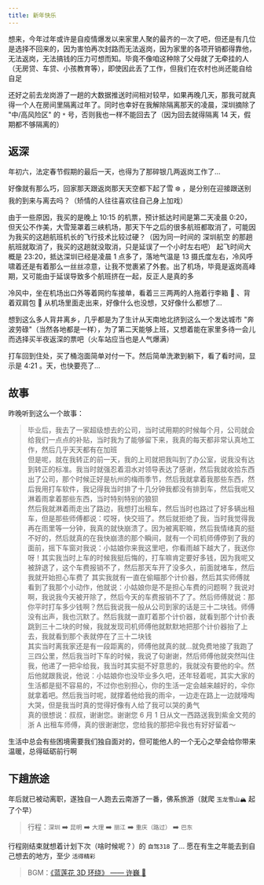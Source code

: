 ```yaml
---
title: 新年快乐
---
```


想来，今年过年或许是自疫情爆发以来家里人聚的最齐的一次了吧，但还是有几位是选择不回来的，因为害怕再次封路而无法返岗，因为家里的各项开销都得靠他，无法返岗，无法搞钱的压力可想而知。毕竟不像咱这种除了父母就了无牵挂的人（无房贷、车贷、小孩教育等），即使因此丢了工作，但我们在农村也尚还能自给自足

还好之前去龙岗游了一趟的大数据推送时间相对较早，如果再晚几天，那我可就真得一个人在房间里隔离过年了。同时也幸好在我解除隔离那天的凌晨，深圳摘除了 "中/高风险区" 的 `*` 号，否则我也一样不能回去了（因为回去就得隔离 14 天，假期都不够隔离的）

## 返深

年初六，法定春节假期的最后一天，也得为了那碎银几两返岗工作了...

好像就有那么巧，回家那天跟返岗那天天空都下起了雪 ❄️ ，是分别在迎接跟送别我的到来与离去吗？（矫情的人往往喜欢往自己身上加戏）

由于一些原因，我买的是晚上 10:15 的机票，预计抵达时间是第二天凌晨 0:20，但天公不作美，大雪笼罩着三峡机场，那天下午之后的很多航班都取消了，可能因为我买的这趟航班机长的飞行技术比较过硬？（因为同一时间的 深圳航空 的那趟航班就取消了，我买的这趟就没取消，只是延误了一个小时左右吧） 起飞时间大概是 23:20，抵达深圳已经是凌晨 1 点多了，落地气温是 13 摄氏度左右，冷风呼啸着还是有着那么一丝丝凉意，让我不觉裹紧了外套。出了机场，毕竟是返岗高峰期，又可能由于延误导致多个航班挤在一起，反正人是真的多

冷风中，坐在机场出口外等着网约车接单，看着三三两两的人拖着行李箱 🧳 、背着双肩包 🎒 从机场里面走出来，好像什么也没想，又好像什么都想了...

想到这么多人背井离乡，几乎都是为了生计从天南地北挤到这么一个发达城市 "奔波劳碌"（当然各地都是一样），为了第二天能够上班，又想着能在家里多待一会儿而选择买半夜返深的票吧（火车站应当也是人气爆满）

打车回到住处，买了桶泡面简单对付一下。然后简单洗漱到躺下，看了看时间，显示是 4:21 。天，也快要亮了...

## 故事

昨晚听到这么一个故事：

> 毕业后，我去了一家超级想去的公司，当时试用期的时候每个月，公司就会给我们一点点的补贴，当时我为了能够留下来，我真的每天都非常认真地工作，然后几乎天天都有在加班<br/>
> 但是呢，就在我转正的前一天，我的上司就把我叫到了办公室，说我没有达到转正的标准。我当时就强忍着泪水对领导表达了感谢，然后我就收拾东西出了公司，那个时候正好是杭州的梅雨季节，然后我就拿着我那些东西，然后我用打车软件，我记得我当时排了十几分钟我都没有排到车，然后我呢又淋着雨拿着那些东西，当时特别特别的狼狈<br/>
> 然后我就淋着雨走出了路边，我想打出租车，然后当时也路过了好多辆出租车，但是那些师傅都说：哎呀，快交班了。然后就拒绝了我，当时我觉得我再在雨里等一分钟，我真的就快崩溃了。因为被离职嘛，然后我情绪真的挺不好的，然后就真的在我快崩溃的那个瞬间，就有一个司机师傅停到了我的面前，摇下车窗对我说：小姑娘你来我这里吧，你看雨越下越大了，我送你呀！其实我当时上车的时候我挺后悔的，打车嘛肯定要好多钱，因为我呢又被辞退了，这个车费报销不了，然后那天车开了没多久，前面就堵车，然后我就开始担心车费了
> 其实我就有一直在偷瞄那个计价器，然后其实师傅就看到了我那个小动作，他就说：小姑娘你是不是担心车费的问题啊？我说对啊，我说我今天被开除了，然后今天的车费报销不了了。然后师傅就说：那你平时打车多少钱啊？然后我说我一般从公司到家的话是三十二块钱。师傅没有出声，我也沉默了。然后我就一直盯着那个计价器，就看到那个计价表跳到三十二块的时候，我就发现司机师傅他就默默地把那个计价器抬了上去，我就看到那个表就停在了三十二块钱<br/>
> 其实当时离我家还是有一段距离的，师傅他就真的就…就免费地接了我跑了三四公里，然后我当时下车的时候，我说了句谢谢，然后师傅他就突然叫住我，他递了一把伞给我，我当时其实挺不好意思的，我就没有要他的伞。然后他就跟我说，他说：小姑娘你也没毕业多久吧，还年轻着呢，其实大家的生活都是挺不容易的，不过你也别担心，你的生活一定会越来越好的，伞你就拿着吧。然后我当时呢，就撑着他给我的雨伞，一边走在路上一边就嚎啕大哭，但是我当时真的觉得好像有人给了我可以哭的勇气<br/>
> 真的很想说：叔叔，谢谢您。谢谢您 6 月 1 日从文一西路送我到紫金文苑的浙 A 出租车师傅，真的很谢谢您，您给我的那把伞我也有好好留着～

生活中总会有些困境需要我们独自面对的，但可能他人的一个无心之举会给你带来温暖，总得砥砺前行啊

## 下趟旅途

年后就已被动离职，遂独自一人跑去云南游了一番，佛系旅游（就爬 `玉龙雪山🏔️` 起了个早）

> 行程：`深圳` ➡️ `昆明` ➡️ `大理` ➡️ `丽江` ➡️ `重庆（路过）` ➡️ `巴东`

行程刚结束就想着计划下次（啥时候呢？）的 `自驾318` 了... 愿在有生之年能去到自己想去的地方，至少 `活得精彩`

> BGM：[《蓝莲花 3D 环绕》 —— 许巍 🎵](https://www.kugou.com/song/#hash=17C92FF3A6BA465E9C8AC25A514A4369)
